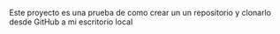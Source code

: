 Este proyecto es una prueba de como crear un un repositorio y clonarlo desde GitHub a mi escritorio local
